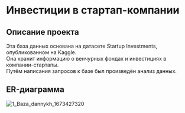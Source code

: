 # Инвестиции в стартап-компании

## Описание проекта
Эта база данных основана на датасете Startup Investments, опубликованном на Kaggle.
</br>
Она хранит информацию о венчурных фондах и инвестициях в компании-стартапы.
<br>
Путём написания запросов к базе был произведён анализ данных.

## ER-диаграмма
![1_Baza_dannykh_1673427320](https://github.com/SweexFox/portfolio-projects/assets/141644044/6359d676-f495-4296-a968-192d4430f6dd)
